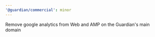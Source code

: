 ```yaml
---
'@guardian/commercial': minor
---
```


Remove google analytics from Web and AMP on the Guardian's main domain

